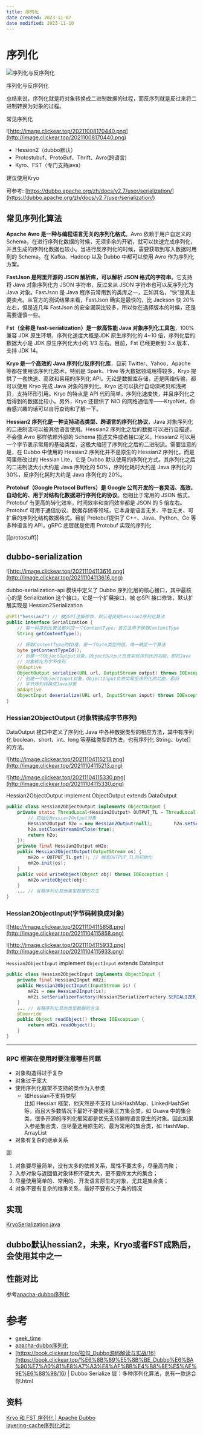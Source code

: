 ```yaml
---
title: 序列化
date created: 2023-11-07
date modified: 2023-11-10
---
```


# 序列化

![序列化与反序列化](http://image.clickear.top/20211008170235.png)

序列化与反序列化

总结来说，序列化就是将对象转换成二进制数据的过程，而反序列就是反过来将二进制转换为对象的过程。

常见序列化

![http://image.clickear.top/20211008170440.png](http://image.clickear.top/20211008170440.png)

- Hession2（dubbo默认）
- Protostubuf、ProtoBuf、Thrift、Avro(跨语言)
- Kyro、FST（专门支持java）

建议使用Kryo

可参考: [https://dubbo.apache.org/zh/docs/v2.7/user/serialization/](https://dubbo.apache.org/zh/docs/v2.7/user/serialization/)

## 常见序列化算法

**Apache Avro 是一种与编程语言无关的序列化格式**。Avro 依赖于用户自定义的 Schema，在进行序列化数据的时候，无须多余的开销，就可以快速完成序列化，并且生成的序列化数据也较小。当进行反序列化的时候，需要获取到写入数据时用到的 Schema。在 Kafka、Hadoop 以及 Dubbo 中都可以使用 Avro 作为序列化方案。

**FastJson 是阿里开源的 JSON 解析库，可以解析 JSON 格式的字符串**。它支持将 Java 对象序列化为 JSON 字符串，反过来从 JSON 字符串也可以反序列化为 Java 对象。FastJson 是 Java 程序员常用到的类库之一，正如其名，“快”是其主要卖点。从官方的测试结果来看，FastJson 确实是最快的，比 Jackson 快 20% 左右，但是近几年 FastJson 的安全漏洞比较多，所以你在选择版本的时候，还是需要谨慎一些。

**Fst（全称是 fast-serialization）是一款高性能 Java 对象序列化工具包**，100% 兼容 JDK 原生环境，序列化速度大概是JDK 原生序列化的 4~10 倍，序列化后的数据大小是 JDK 原生序列化大小的 1/3 左右。目前，Fst 已经更新到 3.x 版本，支持 JDK 14。

**Kryo 是一个高效的 Java 序列化/反序列化库**，目前 Twitter、Yahoo、Apache 等都在使用该序列化技术，特别是 Spark、Hive 等大数据领域用得较多。Kryo 提供了一套快速、高效和易用的序列化 API。无论是数据库存储，还是网络传输，都可以使用 Kryo 完成 Java 对象的序列化。Kryo 还可以执行自动深拷贝和浅拷贝，支持环形引用。Kryo 的特点是 API 代码简单，序列化速度快，并且序列化之后得到的数据比较小。另外，Kryo 还提供了 NIO 的网络通信库——KryoNet，你若感兴趣的话可以自行查询和了解一下。

**Hessian2 序列化是一种支持动态类型、跨语言的序列化协议**，Java 对象序列化的二进制流可以被其他语言使用。Hessian2 序列化之后的数据可以进行自描述，不会像 Avro 那样依赖外部的 Schema 描述文件或者接口定义。Hessian2 可以用一个字节表示常用的基础类型，这极大缩短了序列化之后的二进制流。需要注意的是，在 Dubbo 中使用的 Hessian2 序列化并不是原生的 Hessian2 序列化，而是阿里修改过的 Hessian Lite，它是 Dubbo 默认使用的序列化方式。其序列化之后的二进制流大小大约是 Java 序列化的 50%，序列化耗时大约是 Java 序列化的 30%，反序列化耗时大约是 Java 序列化的 20%。

**Protobuf（Google Protocol Buffers）是 Google 公司开发的一套灵活、高效、自动化的、用于对结构化数据进行序列化的协议**。但相比于常用的 JSON 格式，Protobuf 有更高的转化效率，时间效率和空间效率都是 JSON 的 5 倍左右。Protobuf 可用于通信协议、数据存储等领域，它本身是语言无关、平台无关、可扩展的序列化结构数据格式。目前 Protobuf提供了 C++、Java、Python、Go 等多种语言的 API，gRPC 底层就是使用 Protobuf 实现的序列化

[[protostuff]]

## dubbo-serialization

![http://image.clickear.top/20211104113616.png](http://image.clickear.top/20211104113616.png)

dubbo-serialization-api 模块中定义了 Dubbo 序列化层的核心接口，其中最核心的是 Serialization 这个接口，它是一个扩展接口，被 @SPI 接口修饰，默认扩展实现是 Hessian2Serialization

```java
@SPI("hessian2") // 被@SPI注解修饰，默认是使用hessian2序列化算法
public interface Serialization {
    // 每一种序列化算法都对应一个ContentType，该方法用于获取ContentType
    String getContentType();
    
    // 获取ContentType的ID值，是一个byte类型的值，唯一确定一个算法
    byte getContentTypeId();
    // 创建一个ObjectOutput对象，ObjectOutput负责实现序列化的功能，即将Java
    // 对象转化为字节序列
    @Adaptive
    ObjectOutput serialize(URL url, OutputStream output) throws IOException;
    // 创建一个ObjectInput对象，ObjectInput负责实现反序列化的功能，即将
    // 字节序列转换成Java对象
    @Adaptive
    ObjectInput deserialize(URL url, InputStream input) throws IOException;
}
```

### Hessian2ObjectOutput (对象转换成字节序列)

DataOutput 接口中定义了序列化 Java 中各种数据类型的相应方法，其中有序列化 boolean、short、int、long 等基础类型的方法，也有序列化 String、byte[] 的方法。

![http://image.clickear.top/20211104115213.png](http://image.clickear.top/20211104115213.png)

![http://image.clickear.top/20211104115330.png](http://image.clickear.top/20211104115330.png)

Hessian2ObjectOutput implement ObjectOutput extends DataOutput

```java
public class Hessian2ObjectOutput implements ObjectOutput {
    private static ThreadLocal<Hessian2Output> OUTPUT_TL = ThreadLocal.withInitial(() -> {
        // 初始化Hessian2Output对象
        Hessian2Output h2o = new Hessian2Output(null);        h2o.setSerializerFactory(Hessian2SerializerFactory.SERIALIZER_FACTORY);
        h2o.setCloseStreamOnClose(true);
        return h2o;
    });
    private final Hessian2Output mH2o;
    public Hessian2ObjectOutput(OutputStream os) {
        mH2o = OUTPUT_TL.get(); // 触发OUTPUT_TL的初始化
        mH2o.init(os);
    }
    public void writeObject(Object obj) throws IOException {
        mH2o.writeObject(obj);
    }
    ... // 省略序列化其他类型数据的方法
}
```

### Hessian2ObjectInput(字节码转换成对象)

![http://image.clickear.top/20211104115858.png](http://image.clickear.top/20211104115858.png)

![http://image.clickear.top/20211104115933.png](http://image.clickear.top/20211104115933.png)

`Hessian2ObjectInput` implement `ObjectInput` extends DataInput

```java
public class Hessian2ObjectInput implements ObjectInput {
    private final Hessian2Input mH2i;
    public Hessian2ObjectInput(InputStream is) {
        mH2i = new Hessian2Input(is);
        mH2i.setSerializerFactory(Hessian2SerializerFactory.SERIALIZER_FACTORY);
    }
    ... // 省略序列化其他类型数据的方法
    @Override
    public Object readObject() throws IOException {
        return mH2i.readObject();
    }
}
```

---

### RPC 框架在使用时要注意哪些问题

- 对象构造得过于复杂
- 对象过于庞大
- 使用序列化框架不支持的类作为入参类
    - 如Hessian不支持类型  
        比如 Hessian 框架，他天然是不支持 LinkHashMap、LinkedHashSet 等，而且大多数情况下最好不要使用第三方集合类，如 Guava 中的集合类，很多开源的序列化框架都是优先支持编程语言原生的对象。因此如果入参是集合类，应尽量选用原生的、最为常用的集合类，如 HashMap、ArrayList
- 对象有复杂的继承关系

即

1. 对象要尽量简单，没有太多的依赖关系，属性不要太多，尽量高内聚；
2. 入参对象与返回值对象体积不要太大，更不要传太大的集合；
3. 尽量使用简单的、常用的、开发语言原生的对象，尤其是集合类；
4. 对象不要有复杂的继承关系，最好不要有父子类的情况

## 实现

[KryoSerialization.java](https://github.com/dempeZheng/forest/blob/2f6cd1f6a72a541bf7c6440a91713a33895be2ff/forest-common/src/main/java/com/zhizus/forest/common/codec/serialize/KryoSerialization.java)

## dubbo默认hessian2，未来，Kryo或者FST成熟后，会使用其中之一

## 性能对比

参考[apacha-dubbo序列化](https://dubbo.apache.org/zh/docs/v2.7/user/serialization/)

# 参考

- [geek_time](https://book.clickear.top/115-RPC%E5%AE%9E%E6%88%98%E4%B8%8E%E6%A0%B8%E5%BF%83%E5%8E%9F%E7%90%86/01%E4%B8%A8%E5%9F%BA%E7%A1%80%E7%AF%87)
- [apacha-dubbo序列化](https://dubbo.apache.org/zh/docs/v2.7/user/serialization/)
- [](https://book.clickear.top/%E6%8B%89%E5%8B%BE_Dubbo%E6%BA%90%E7%A0%81%E8%A7%A3%E8%AF%BB%E4%B8%8E%E5%AE%9E%E6%88%98/16%20%7C%20Dubbo%20Serialize%20%E5%B1%82%EF%BC%9A%E5%A4%9A%E7%A7%8D%E5%BA%8F%E5%88%97%E5%8C%96%E7%AE%97%E6%B3%95%EF%BC%8C%E6%80%BB%E6%9C%89%E4%B8%80%E6%AC%BE%E9%80%82%E5%90%88%E4%BD%A0.html)[https://book.clickear.top/拉勾_Dubbo源码解读与实战/16](https://book.clickear.top/%E6%8B%89%E5%8B%BE_Dubbo%E6%BA%90%E7%A0%81%E8%A7%A3%E8%AF%BB%E4%B8%8E%E5%AE%9E%E6%88%98/16) | Dubbo Serialize 层：多种序列化算法，总有一款适合你.html

## 资料

[Kryo 和 FST 序列化 | Apache Dubbo](https://cn.dubbo.apache.org/zh-cn/docsv2.7/user/serialization/)  
[layering-cache序列化对比](https://github.com/xiaolyuh/layering-cache/wiki/Redis%E5%BA%8F%E5%88%97%E5%8C%96%E6%96%B9%E5%BC%8F%E5%AF%B9%E6%AF%94)
